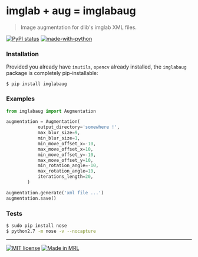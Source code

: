 # imglab + aug = imglabaug
> Image augmentation for dlib's imglab XML files.

[![PyPI status](https://img.shields.io/pypi/status/ansicolortags.svg)](https://pypi.python.org/pypi/ansicolortags/)
[![made-with-python](https://img.shields.io/badge/Made%20with-Python-1f425f.svg)](https://www.python.org/)

### Installation

Provided you already have `imutils`, `opencv` already installed, the `imglabaug` package is completely pip-installable:

```
$ pip install imglabaug
```

### Examples

```python
from imglabaug import Augmentation

augmentation = Augmentation(
            output_directory='somewhere !',
            max_blur_size=9,
            min_blur_size=1,            
            min_move_offset_x=-10,
            max_move_offset_x=10,
            min_move_offset_y=-10,
            max_move_offset_y=10,
            min_rotation_angle=-10,
            max_rotation_angle=10,
            iterations_length=20,
        )

augmentation.generate('xml file ...')
augmentation.save()
```

### Tests

```bash
$ sudo pip install nose
$ python2.7 -m nose -v --nocapture
```

---

[![MIT license](https://img.shields.io/badge/License-MIT-blue.svg)](https://lbesson.mit-license.org/)
[![Made in MRL](https://img.shields.io/badge/made%20in-Mechatronic%20Research%20Labratories-red.svg)](https://www.qiau.ac.ir/)